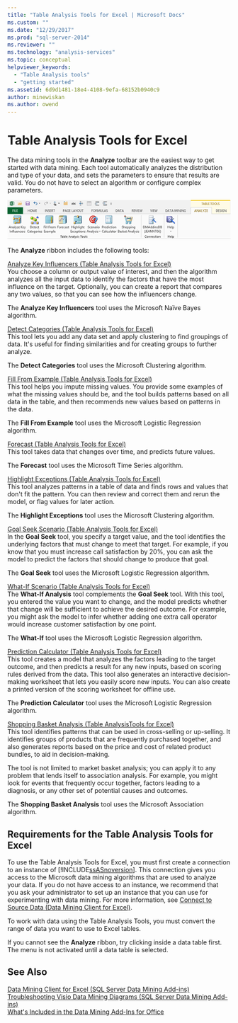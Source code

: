```yaml
---
title: "Table Analysis Tools for Excel | Microsoft Docs"
ms.custom: ""
ms.date: "12/29/2017"
ms.prod: "sql-server-2014"
ms.reviewer: ""
ms.technology: "analysis-services"
ms.topic: conceptual
helpviewer_keywords: 
  - "Table Analysis tools"
  - "getting started"
ms.assetid: 6d9d1481-18e4-4108-9efa-68152b0940c9
author: minewiskan
ms.author: owend
---
```

# Table Analysis Tools for Excel
  The data mining tools in the **Analyze** toolbar are the easiest way to get started with data mining. Each tool automatically analyzes the distribution and type of your data, and sets the parameters to ensure that results are valid. You do not have to select an algorithm or configure complex parameters.  
  
 ![DM](media/dm-tabletoolsanalyze.gif "DM")  
  
 The **Analyze** ribbon includes the following tools:  
  
 [Analyze Key Influencers &#40;Table Analysis Tools for Excel&#41;](analyze-key-influencers-table-analysis-tools-for-excel.md)  
 You choose a column or output value of interest, and then the algorithm analyzes all the input data to identify the factors that have the most influence on the target. Optionally, you can create a report that compares any two values, so that you can see how the influencers change.  
  
 The **Analyze Key Influencers** tool uses the Microsoft Naïve Bayes algorithm.  
  
 [Detect Categories &#40;Table Analysis Tools for Excel&#41;](detect-categories-table-analysis-tools-for-excel.md)  
 This tool lets you add any data set and apply clustering to find groupings of data. It's useful for finding similarities and for creating groups to further analyze.  
  
 The **Detect Categories** tool uses the Microsoft Clustering algorithm.  
  
 [Fill From Example &#40;Table Analysis Tools for Excel&#41;](fill-from-example-table-analysis-tools-for-excel.md)  
 This tool helps you impute missing values. You provide some examples of what the missing values should be, and the tool builds patterns based on all data in the table, and then recommends new values based on patterns in the data.  
  
 The **Fill From Example** tool uses the Microsoft Logistic Regression algorithm.  
  
 [Forecast &#40;Table Analysis Tools for Excel&#41;](forecast-table-analysis-tools-for-excel.md)  
 This tool takes data that changes over time, and predicts future values.  
  
 The **Forecast** tool uses the Microsoft Time Series algorithm.  
  
 [Highlight Exceptions &#40;Table Analysis Tools for Excel&#41;](highlight-exceptions-table-analysis-tools-for-excel.md)  
 This tool analyzes patterns in a table of data and finds rows and values that don't fit the pattern. You can then review and correct them and rerun the model, or flag values for later action.  
  
 The **Highlight Exceptions** tool uses the Microsoft Clustering algorithm.  
  
 [Goal Seek Scenario &#40;Table Analysis Tools for Excel&#41;](goal-seek-scenario-table-analysis-tools-for-excel.md)  
 In the **Goal Seek** tool, you specify a target value, and the tool identifies the underlying factors that must change to meet that target. For example, if you know that you must increase call satisfaction by 20%, you can ask the model to predict the factors that should change to produce that goal.  
  
 The **Goal Seek** tool uses the Microsoft Logistic Regression algorithm.  
  
 [What-If Scenario &#40;Table Analysis Tools for Excel&#41;](what-if-scenario-table-analysis-tools-for-excel.md)  
 The **What-If Analysis** tool complements the **Goal Seek** tool. With this tool, you entered the value you want to change, and the model predicts whether that change will be sufficient to achieve the desired outcome. For example, you might ask the model to infer whether adding one extra call operator would increase customer satisfaction by one point.  
  
 The **What-If** tool uses the Microsoft Logistic Regression algorithm.  
  
 [Prediction Calculator &#40;Table Analysis Tools for Excel&#41;](prediction-calculator-table-analysis-tools-for-excel.md)  
 This tool creates a model that analyzes the factors leading to the target outcome, and then predicts a result for any new inputs, based on scoring rules derived from the data. This tool also generates an interactive decision-making worksheet that lets you easily score new inputs. You can also create a printed version of the scoring worksheet for offline use.  
  
 The **Prediction Calculator** tool uses the Microsoft Logistic Regression algorithm.  
  
 [Shopping Basket Analysis &#40;Table AnalysisTools for Excel&#41;](shopping-basket-analysis-table-analysistools-for-excel.md)  
 This tool identifies patterns that can be used in cross-selling or up-selling. It identifies groups of products that are frequently purchased together, and also generates reports based on the price and cost of related product bundles, to aid in decision-making.  
  
 The tool is not limited to market basket analysis; you can apply it to any problem that lends itself to association analysis. For example, you might look for events that frequently occur together, factors leading to a diagnosis, or any other set of potential causes and outcomes.  
  
 The **Shopping Basket Analysis** tool uses the Microsoft Association algorithm.  
  
## Requirements for the Table Analysis Tools for Excel  
 To use the Table Analysis Tools for Excel, you must first create a connection to an instance of [!INCLUDE[ssASnoversion](../includes/ssasnoversion-md.md)]. This connection gives you access to the Microsoft data mining algorithms that are used to analyze your data. If you do not have access to an instance, we recommend that you ask your administrator to set up an instance that you can use for experimenting with data mining. For more information, see [Connect to Source Data &#40;Data Mining Client for Excel&#41;](connect-to-source-data-data-mining-client-for-excel.md).  
  
 To work with data using the Table Analysis Tools, you must convert the range of data you want to use to Excel tables.  
  
 If you cannot see the **Analyze** ribbon, try clicking inside a data table first. The menu is not activated until a data table is selected.  
  
## See Also  
 [Data Mining Client for Excel &#40;SQL Server Data Mining Add-ins&#41;](data-mining-client-for-excel-sql-server-data-mining-add-ins.md)   
 [Troubleshooting Visio Data Mining Diagrams &#40;SQL Server Data Mining Add-ins&#41;](troubleshooting-visio-data-mining-diagrams-sql-server-data-mining-add-ins.md)   
 [What's Included in the Data Mining Add-Ins for Office](what-s-included-in-the-data-mining-add-ins-for-office.md)  
  
  

